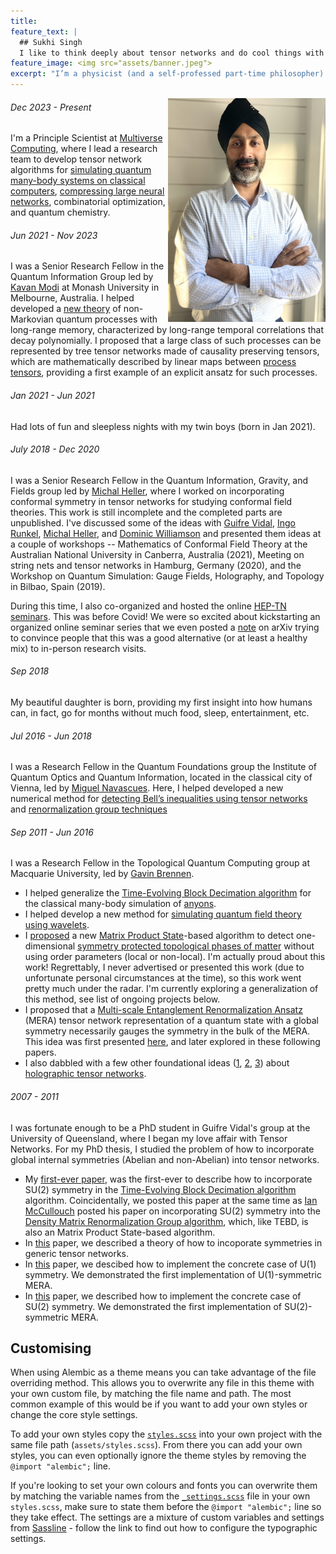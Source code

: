 ```yaml
---
title: 
feature_text: |
  ## Sukhi Singh
  I like to think deeply about tensor networks and do cool things with them.
feature_image: <img src="assets/banner.jpeg">
excerpt: "I’m a physicist (and a self-professed part-time philosopher) working at the intersection of quantum information theory, quantum many-body physics, and high-energy physics. I’ve also been applying ideas from quantum physics to compress large neural networks and address NP-hard optimization problems."
---
```


<img align="right" src="assets/my_color.jpg" width=50% height=50%>

###### Dec 2023 - Present
I'm a Principle Scientist at [Multiverse Computing](https://multiversecomputing.com/), where I lead a research team to develop tensor network algorithms for [simulating quantum many-body systems on classical computers](https://journals.aps.org/prresearch/abstract/10.1103/PhysRevResearch.6.013326), [compressing large neural networks](https://arxiv.org/abs/2401.14109), combinatorial optimization, and quantum chemistry.

###### Jun 2021 - Nov 2023
I was a Senior Research Fellow in the Quantum Information Group led by [Kavan Modi](https://research.monash.edu/en/persons/kavan-modi) at Monash University in Melbourne, Australia. I helped developed a [new theory](https://arxiv.org/abs/2312.04624) of non-Markovian quantum processes with long-range memory, characterized by long-range temporal correlations that decay polynomially. I proposed that a large class of such processes can be represented by tree tensor networks made of causality preserving tensors, which are mathematically described by linear maps between [process tensors](https://arxiv.org/abs/1512.00589), providing a first example of an explicit ansatz for such processes.

###### Jan 2021 - Jun 2021
Had lots of fun and sleepless nights with my twin boys (born in Jan 2021).

###### July 2018 - Dec 2020
I was a Senior Research Fellow in the Quantum Information, Gravity, and Fields group led by [Michal Heller](https://scholar.google.com/citations?user=_zIEMx4AAAAJ&hl=en), where I worked on incorporating conformal symmetry in tensor networks for studying conformal field theories. This work is still incomplete and the completed parts are unpublished. I've discussed some of the ideas with [Guifre Vidal](https://heritageproject.caltech.edu/interviews/guifre-vidal), [Ingo Runkel](https://www.qu.uni-hamburg.de/cluster/team/runkel.html), [Michal Heller](https://scholar.google.com/citations?user=_zIEMx4AAAAJ&hl=en), and [Dominic Williamson](https://sites.google.com/site/dominicjw/home) and presented them ideas at a couple of workshops -- Mathematics of Conformal Field Theory at the Australian National University in Canberra, Australia (2021), Meeting on string nets and tensor networks in Hamburg, Germany (2020), and the Workshop on Quantum Simulation: Gauge Fields, Holography, and Topology in Bilbao, Spain (2019). 

During this time, I also co-organized and hosted the online [HEP-TN seminars](https://www.youtube.com/playlist?list=PLaib4I4mFNmWKntxAZcB-EQJ_B-PkWEEL). This was before Covid! We were so excited about kickstarting an organized online seminar series that we even posted a [note](https://arxiv.org/pdf/2004.09922) on arXiv trying to convince people that this was a good alternative (or at least a healthy mix) to in-person research visits. 

###### Sep 2018
My beautiful daughter is born, providing my first insight into how humans can, in fact, go for months without much food, sleep, entertainment, etc.

###### Jul 2016 - Jun 2018
I was a Research Fellow in the Quantum Foundations group the Institute of Quantum Optics and Quantum Information, located in the classical city of Vienna, led by [Miguel Navascues](https://www.iqoqi-vienna.at/research/navascues-group). Here, I helped developed a new numerical method for [detecting Bell’s inequalities using tensor networks](https://journals.aps.org/prl/abstract/10.1103/PhysRevLett.118.230401) and [renormalization group techniques](https://journals.aps.org/prx/abstract/10.1103/PhysRevX.10.021064) 

###### Sep 2011 - Jun 2016
I was a Research Fellow in the Topological Quantum Computing group at Macquarie University, led by [Gavin Brennen](https://vimeo.com/330707461). 
- I helped generalize the [Time-Evolving Block Decimation algorithm](https://en.wikipedia.org/wiki/Time-evolving_block_decimation) for the classical many-body simulation of [anyons](https://phys.org/news/2024-02-phase-physicists-abelian-anyons-quantum.html). 
- I helped develop a new method for [simulating quantum field theory using wavelets](https://journals.aps.org/pra/abstract/10.1103/PhysRevA.92.032315).
- I [proposed](https://arxiv.org/abs/1409.7873) a new [Matrix Product State](https://tensornetwork.readthedocs.io/en/latest/basic_mps.html)-based algorithm to detect one-dimensional [symmetry protected topological phases of matter](http://topo-houches.pks.mpg.de/wp-content/uploads/2015/01/pollmann_spt.pdf) without using order parameters (local or non-local). I'm actually proud about this work! Regrettably, I never advertised or presented this work (due to unfortunate personal circumstances at the time), so this work went pretty much under the radar. I'm currently exploring a generalization of this method, see list of ongoing projects below.
- I proposed that a [Multi-scale Entanglement Renormalization Ansatz](https://www.benasque.org/2015gravity/talks_contr/211_VidalBenasque2015.pdf) (MERA) tensor network representation of a quantum state with a global symmetry necessarily gauges the symmetry in the bulk of the MERA. This idea was first presented [here](https://journals.aps.org/prb/abstract/10.1103/PhysRevB.88.121108), and later explored in these following papers.
- I also dabbled with a few other foundational ideas ([1](https://journals.aps.org/prd/abstract/10.1103/PhysRevD.97.026012), [2](https://journals.aps.org/prd/abstract/10.1103/PhysRevD.97.026013), [3](https://www.nature.com/articles/s41534-020-0255-7)) about [holographic tensor networks](https://www.preposterousuniverse.com/blog/2015/05/05/does-spacetime-emerge-from-quantum-information/).

###### 2007 - 2011
I was fortunate enough to be a PhD student in Guifre Vidal's group at the University of Queensland, where I began my love affair with Tensor Networks. For my PhD thesis, I  studied the problem of how to incorporate global internal symmetries (Abelian and non-Abelian) into tensor networks. 
- My [first-ever paper](https://iopscience.iop.org/article/10.1088/1367-2630/12/3/033029/meta), was the first-ever to describe how to incorporate SU(2) symmetry in the [Time-Evolving Block Decimation algorithm](https://en.wikipedia.org/wiki/Time-evolving_block_decimation) algorithm. Coincidentally, we posted this paper at the same time as [Ian McCullouch](https://mptoolkit.qusim.net/Profiles/Profiles) posted his paper on incorporating SU(2) symmetry into the [Density Matrix Renormalization Group algorithm](https://www.nature.com/articles/s42254-023-00572-5), which, like TEBD, is also an Matrix Product State-based algorithm.
- In [this](https://journals.aps.org/pra/abstract/10.1103/PhysRevA.82.050301) paper, we described a theory of how to incoporate symmetries in generic tensor networks.
- In [this](https://journals.aps.org/prb/abstract/10.1103/PhysRevB.83.115125) paper, we descibed how to implement the concrete case of U(1) symmetry. We demonstrated the first implementation of U(1)-symmetric MERA.
- In [this](https://journals.aps.org/prb/abstract/10.1103/PhysRevB.86.195114) paper, we described how to implement the concrete case of SU(2) symmetry. We demonstrated the first implementation of SU(2)-symmetric MERA.  

## Customising

When using Alembic as a theme means you can take advantage of the file overriding method. This allows you to overwrite any file in this theme with your own custom file, by matching the file name and path. The most common example of this would be if you want to add your own styles or change the core style settings.

To add your own styles copy the [`styles.scss`](https://github.com/daviddarnes/alembic/blob/master/assets/styles.scss) into your own project with the same file path (`assets/styles.scss`). From there you can add your own styles, you can even optionally ignore the theme styles by removing the `@import "alembic";` line.

If you're looking to set your own colours and fonts you can overwrite them by matching the variable names from the [`_settings.scss`](https://github.com/daviddarnes/alembic/blob/master/_sass/_settings.scss) file in your own `styles.scss`, make sure to state them before the `@import "alembic";` line so they take effect. The settings are a mixture of custom variables and settings from [Sassline](https://medium.com/@jakegiltsoff/sassline-v2-0-e424b2881e7e) - follow the link to find out how to configure the typographic settings.

